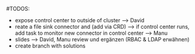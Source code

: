 #TODOS:

* expose control center to outside of cluster --> David
* reate a file sink connector and (add via CRD) --> if control center runs, add task to monitor new connector in control center --> Manu
* slides --> David, Manu review und ergänzen (RBAC & LDAP erwähnen)
* create branch with solutions